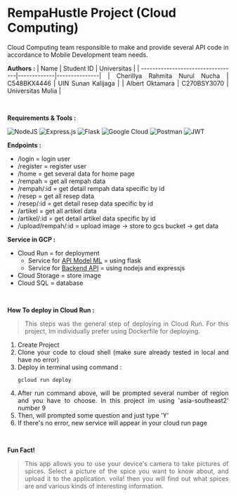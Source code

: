 # RempaHustle Project (Cloud Computing)
<div align=justify>

Cloud Computing team responsible to make and provide several API code in accordance to Mobile Development team needs. 

**Authors :**
| Name                              | Student ID  | Universitas   |
| ----------------------------------|-------------|---------------|
| Cherillya Rahmita Nurul Nucha     | C548BKX4446 | UIN Sunan Kalijaga |
| Albert Oktamara                   | C270BSY3070 | Universitas Mulia  |

<br>

**Requirements & Tools :**

![NodeJS](https://img.shields.io/badge/node.js-6DA55F?style=for-the-badge&logo=node.js&logoColor=white)
![Express.js](https://img.shields.io/badge/express.js-%23404d59.svg?style=for-the-badge&logo=express&logoColor=%2361DAFB)
![Flask](https://img.shields.io/badge/flask-%23000.svg?style=for-the-badge&logo=flask&logoColor=white)
![Google Cloud](https://img.shields.io/badge/GoogleCloud-%234285F4.svg?style=for-the-badge&logo=google-cloud&logoColor=white)
![Postman](https://img.shields.io/badge/Postman-FF6C37?style=for-the-badge&logo=postman&logoColor=white)
![JWT](https://img.shields.io/badge/JWT-black?style=for-the-badge&logo=JSON%20web%20tokens)


**Endpoints :**
- /login  = login user
- /register = register user
- /home = get several data for home page
- /rempah = get all rempah data
- /rempah/:id = get detail rempah data specific by id
- /resep = get all resep data
- /resep/:id = get detail resep data specific by id
- /artikel = get all artikel data
- /artikel/:id = get detail artikel data specific by id
- /upload/rempah/:id = upload image -> store to gcs bucket -> get data

**Service in GCP :**
- Cloud Run = for deployment 
  - Service for [API Model ML](https://github.com/danyeka/CH2-PS139/tree/master/CC/API-ML) = using flask
  - Service for [Backend API](https://github.com/danyeka/CH2-PS139/tree/master/CC/backend-API) = using nodejs and expressjs
- Cloud Storage = store image
- Cloud SQL = database 

<br>

**How To deploy in Cloud Run :**
> This steps was the general step of deploying in Cloud Run. For this project, Im individually prefer using Dockerfile for deploying.
1. Create Project
2. Clone your code to cloud shell (make sure already tested in local and have no error)
3. Deploy in terminal using command :
    ```
    gcloud run deploy
    ```
4. After run command above, will be prompted several number of region and you have to choose. In this project im using 'asia-southeast2' number 9
5. Then, will prompted some question and just type 'Y'
6. If there's no error, new service will appear in your cloud run page

<br>

**Fun Fact!**
> This app allows you to use your device's camera to take pictures of spices. Select a picture of the spice you want to know about, and upload it to the application. voila! then you will find out what spices are and various kinds of interesting information.  

